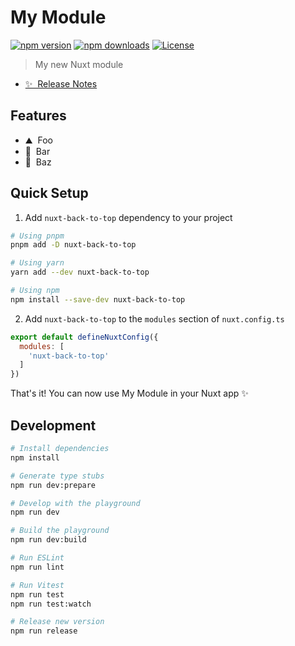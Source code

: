 <!--
Get your module up and running quickly.

Find and replace all on all files (CMD+SHIFT+F):
- Name: My Module
- Package name: nuxt-back-to-top
- Description: My new Nuxt module
-->

# My Module

[![npm version][npm-version-src]][npm-version-href]
[![npm downloads][npm-downloads-src]][npm-downloads-href]
[![License][license-src]][license-href]

> My new Nuxt module

- [✨ &nbsp;Release Notes](/CHANGELOG.md)
<!-- - [📖 &nbsp;Documentation](https://example.com) -->

## Features

<!-- Highlight some of the features your module provide here -->
- ⛰ &nbsp;Foo
- 🚠 &nbsp;Bar
- 🌲 &nbsp;Baz

## Quick Setup

1. Add `nuxt-back-to-top` dependency to your project

```bash
# Using pnpm
pnpm add -D nuxt-back-to-top

# Using yarn
yarn add --dev nuxt-back-to-top

# Using npm
npm install --save-dev nuxt-back-to-top
```

2. Add `nuxt-back-to-top` to the `modules` section of `nuxt.config.ts`

```js
export default defineNuxtConfig({
  modules: [
    'nuxt-back-to-top'
  ]
})
```

That's it! You can now use My Module in your Nuxt app ✨

## Development

```bash
# Install dependencies
npm install

# Generate type stubs
npm run dev:prepare

# Develop with the playground
npm run dev

# Build the playground
npm run dev:build

# Run ESLint
npm run lint

# Run Vitest
npm run test
npm run test:watch

# Release new version
npm run release
```

<!-- Badges -->
[npm-version-src]: https://img.shields.io/npm/v/nuxt-back-to-top/latest.svg?style=flat&colorA=18181B&colorB=28CF8D
[npm-version-href]: https://npmjs.com/package/nuxt-back-to-top

[npm-downloads-src]: https://img.shields.io/npm/dm/nuxt-back-to-top.svg?style=flat&colorA=18181B&colorB=28CF8D
[npm-downloads-href]: https://npmjs.com/package/nuxt-back-to-top

[license-src]: https://img.shields.io/npm/l/nuxt-back-to-top.svg?style=flat&colorA=18181B&colorB=28CF8D
[license-href]: https://npmjs.com/package/nuxt-back-to-top
